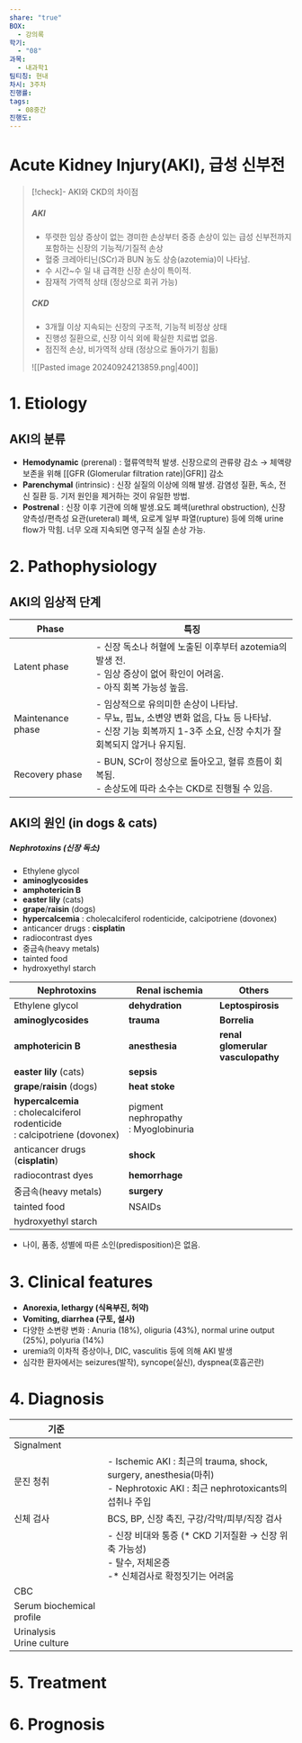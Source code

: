 ```yaml
---
share: "true"
BOX:
  - 강의록
학기:
  - "08"
과목:
  - 내과학1
팀티칭: 현내
차시: 3주차
진행률: 
tags:
  - 08중간
진행도: 
---
```


# Acute Kidney Injury(AKI), 급성 신부전

>[!check]- AKI와 CKD의 차이점
>##### **AKI** 
>- 뚜렷한 임상 증상이 없는 경미한 손상부터 중증 손상이 있는 급성 신부전까지 포함하는 신장의 기능적/기질적 손상
>- 혈중 크레아티닌(SCr)과 BUN 농도 상승(azotemia)이 나타남.
>- 수 시간~수 일 내 급격한 신장 손상이 특이적.
>- 잠재적 가역적 상태 (정상으로 회귀 가능)
>##### **CKD**
>- 3개월 이상 지속되는 신장의 구조적, 기능적 비정상 상태
>- 진행성 질환으로, 신장 이식 외에 확실한 치료법 없음.
>- 점진적 손상, 비가역적 상태 (정상으로 돌아가기 힘듦)
>
>![[Pasted image 20240924213859.png|400]]


# 1. Etiology
## AKI의 분류
- **Hemodynamic** (prerenal) : 혈류역학적 발생. 신장으로의 관류량 감소 → 체액량 보존을 위해 [[GFR (Glomerular filtration rate)|GFR]] 감소
- **Parenchymal** (intrinsic) : 신장 실질의 이상에 의해 발생.  감염성 질환, 독소, 전신 질환 등. 기저 원인을 제거하는 것이 유일한 방법.
- **Postrenal** : 신장 이후 기관에 의해 발생.요도 폐색(urethral obstruction), 신장 양측성/편측성 요관(ureteral) 폐색, 요로계 일부 파열(rupture) 등에 의해 urine flow가 막힘. 너무 오래 지속되면 영구적 실질 손상 가능.

# 2. Pathophysiology

## AKI의 임상적 단계

| Phase             | 특징                                                                                                      |
| ----------------- | ------------------------------------------------------------------------------------------------------- |
| Latent phase      | - 신장 독소나 허혈에 노출된 이후부터 azotemia의 발생 전.<br>- 임상 증상이 없어 확인이 어려움.<br>- 아직 회복 가능성 높음.                        |
| Maintenance phase | - 임상적으로 유의미한 손상이 나타남.<br>- 무뇨, 핍뇨, 소변양 변화 없음, 다뇨 등 나타남.<br>- 신장 기능 회복까지 1-3주 소요, 신장 수치가 잘 회복되지 않거나 유지됨. |
| Recovery phase    | - BUN, SCr이 정상으로 돌아오고, 혈류 흐름이 회복됨.<br>- 손상도에 따라 소수는 CKD로 진행될 수 있음.                                      |

## AKI의 원인 (in dogs & cats)
##### Nephrotoxins (신장 독소)
- Ethylene glycol
- **aminoglycosides**
- **amphotericin B**
- **easter lily** (cats)
- **grape**/**raisin** (dogs)
- **hypercalcemia** : cholecalciferol rodenticide, calcipotriene (dovonex)
- anticancer drugs : **cisplatin**
- radiocontrast dyes
- 중금속(heavy metals)
- tainted food
- hydroxyethyl starch


| Nephrotoxins                                                                    | Renal ischemia                         | Others                               |
| ------------------------------------------------------------------------------- | -------------------------------------- | ------------------------------------ |
| Ethylene glycol                                                                 | **dehydration**                        | **Leptospirosis**                    |
| **aminoglycosides**                                                             | **trauma**                             | **Borrelia**                         |
| **amphotericin B**                                                              | **anesthesia**                         | **renal glomerular<br>vasculopathy** |
| **easter lily** (cats)                                                          | **sepsis**                             |                                      |
| **grape**/**raisin** (dogs)                                                     | **heat stoke**                         |                                      |
| **hypercalcemia**<br>: cholecalciferol rodenticide<br>: calcipotriene (dovonex) | pigment nephropathy<br>: Myoglobinuria |                                      |
| anticancer drugs (**cisplatin**)                                                | **shock**                              |                                      |
| radiocontrast dyes                                                              | **hemorrhage**                         |                                      |
| 중금속(heavy metals)                                                               | **surgery**                            |                                      |
| tainted food                                                                    | NSAIDs                                 |                                      |
| hydroxyethyl starch                                                             |                                        |                                      |
- 나이, 품종, 성별에 따른 소인(predisposition)은 없음.
# 3. Clinical features

- **Anorexia, lethargy (식욕부진, 허약)**
- **Vomiting, diarrhea (구토, 설사)**
- 다양한 소변량 변화 : Anuria (18%), oliguria (43%), normal urine output (25%), polyuria (14%)
- uremia의 이차적 증상이나, DIC, vasculitis 등에 의해 AKI 발생
- 심각한 환자에서는 seizures(발작), syncope(실신), dyspnea(호흡곤란)
# 4. Diagnosis

| 기준                          |                                                                                                               |
| --------------------------- | ------------------------------------------------------------------------------------------------------------- |
| Signalment                  |                                                                                                               |
| 문진 청취                       | - Ischemic AKI : 최근의 trauma, shock, surgery, anesthesia(마취)<br>- Nephrotoxic AKI : 최근 nephrotoxicants의 섭취나 주입 |
| 신체 검사                       | BCS, BP, 신장 촉진, 구강/각막/피부/직장 검사                                                                                |
|                             | - 신장 비대와 통증 (\* CKD 기저질환 → 신장 위축 가능성)<br>- 탈수, 저체온증<br>-\* 신체검사로 확정짓기는 어려움                                    |
| CBC                         |                                                                                                               |
| Serum biochemical profile   |                                                                                                               |
| Urinalysis<br>Urine culture |                                                                                                               |

# 5. Treatment
# 6. Prognosis